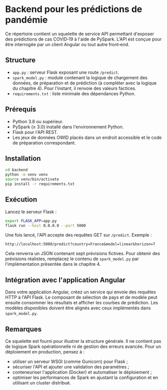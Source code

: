 # Backend pour les prédictions de pandémie

Ce répertoire contient un squelette de service API permettant d'exposer des prédictions de cas COVID‑19 à l'aide de PySpark.  L'API est conçue pour être interrogée par un client Angular ou tout autre front‑end.

## Structure

- `app.py` : serveur Flask exposant une route `/predict`.
- `spark_model.py` : module contenant la logique de chargement des données, de préparation et de prédiction (à compléter avec la logique du chapitre 4).  Pour l'instant, il renvoie des valeurs factices.
- `requirements.txt` : liste minimale des dépendances Python.

## Prérequis

- Python 3.8 ou supérieur.
- PySpark (≥ 3.0) installé dans l'environnement Python.
- Flask pour l'API REST.
- Les jeux de données OWID placés dans un endroit accessible et le code de préparation correspondant.

## Installation

```bash
cd backend
python -m venv venv
source venv/bin/activate
pip install -r requirements.txt
```

## Exécution

Lancez le serveur Flask :

```bash
export FLASK_APP=app.py
flask run --host 0.0.0.0 --port 5000
```

Une fois lancé, l'API accepte des requêtes GET sur `/predict`.  Exemple :

```
http://localhost:5000/predict?country=France&model=linear&horizon=7
```

Cela renverra un JSON contenant sept prévisions fictives.  Pour obtenir des prévisions réalistes, remplacez le contenu de `spark_model.py` par l'implémentation présentée dans le chapitre 4.

## Intégration avec l'application Angular

Dans votre application Angular, créez un service qui envoie des requêtes HTTP à l'API Flask.  Le composant de sélection de pays et de modèle peut ensuite consommer les résultats et afficher les courbes de prédiction.  Les modèles disponibles doivent être alignés avec ceux implémentés dans `spark_model.py`.

## Remarques

Ce squelette est fourni pour illustrer la structure générale.  Il ne contient pas de logique Spark opérationnelle ni de gestion des erreurs avancée.  Pour un déploiement en production, pensez à :

- utiliser un serveur WSGI (comme Gunicorn) pour Flask ;
- sécuriser l'API et ajouter une validation des paramètres ;
- conteneuriser l'application (Docker) et automatiser le déploiement ;
- optimiser les performances de Spark en ajustant la configuration et en utilisant un cluster distribué.